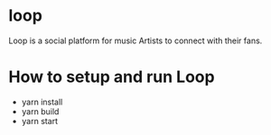 # loop
Loop is a social platform for music Artists to connect with their fans.

# How to setup and run Loop
* yarn install
* yarn build
* yarn start
